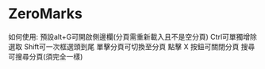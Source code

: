 # ZeroMarks
如何使用:
預設alt+G可開啟側邊欄(分頁需重新載入且不是空分頁)
Ctrl可單獨增除選取
Shift可一次框選頭到尾
單擊分頁可切換至分頁
點擊 X 按鈕可關閉分頁
搜尋可搜尋分頁(須完全一樣)
